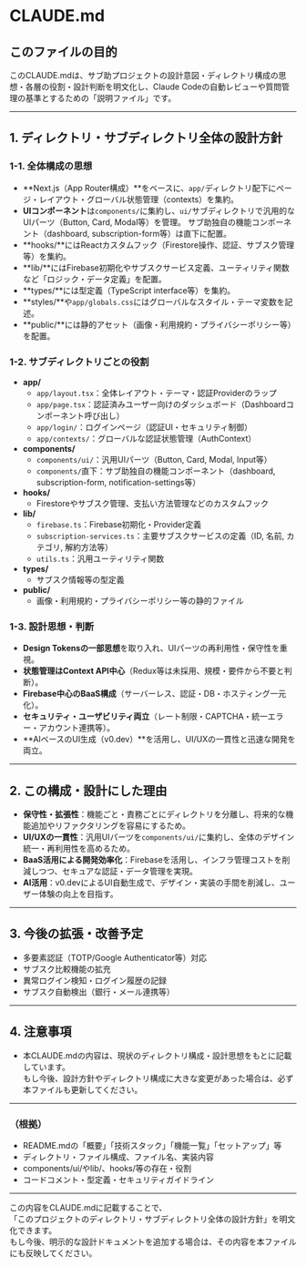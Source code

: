# CLAUDE.md

## このファイルの目的

このCLAUDE.mdは、サブ助プロジェクトの設計意図・ディレクトリ構成の思想・各層の役割・設計判断を明文化し、Claude Codeの自動レビューや質問管理の基準とするための「説明ファイル」です。

---

## 1. ディレクトリ・サブディレクトリ全体の設計方針

### 1-1. 全体構成の思想

- **Next.js（App Router構成）**をベースに、`app/`ディレクトリ配下にページ・レイアウト・グローバル状態管理（contexts）を集約。
- **UIコンポーネント**は`components/`に集約し、`ui/`サブディレクトリで汎用的なUIパーツ（Button, Card, Modal等）を管理。  サブ助独自の機能コンポーネント（dashboard, subscription-form等）は直下に配置。
- **hooks/**にはReactカスタムフック（Firestore操作、認証、サブスク管理等）を集約。
- **lib/**にはFirebase初期化やサブスクサービス定義、ユーティリティ関数など「ロジック・データ定義」を配置。
- **types/**には型定義（TypeScript interface等）を集約。
- **styles/**や`app/globals.css`にはグローバルなスタイル・テーマ変数を記述。
- **public/**には静的アセット（画像・利用規約・プライバシーポリシー等）を配置。

### 1-2. サブディレクトリごとの役割

- **app/**  
  - `app/layout.tsx`：全体レイアウト・テーマ・認証Providerのラップ
  - `app/page.tsx`：認証済みユーザー向けのダッシュボード（Dashboardコンポーネント呼び出し）
  - `app/login/`：ログインページ（認証UI・セキュリティ制御）
  - `app/contexts/`：グローバルな認証状態管理（AuthContext）
- **components/**  
  - `components/ui/`：汎用UIパーツ（Button, Card, Modal, Input等）
  - `components/`直下：サブ助独自の機能コンポーネント（dashboard, subscription-form, notification-settings等）
- **hooks/**  
  - Firestoreやサブスク管理、支払い方法管理などのカスタムフック
- **lib/**  
  - `firebase.ts`：Firebase初期化・Provider定義
  - `subscription-services.ts`：主要サブスクサービスの定義（ID, 名前, カテゴリ, 解約方法等）
  - `utils.ts`：汎用ユーティリティ関数
- **types/**  
  - サブスク情報等の型定義
- **public/**  
  - 画像・利用規約・プライバシーポリシー等の静的ファイル

### 1-3. 設計思想・判断

- **Design Tokensの一部思想**を取り入れ、UIパーツの再利用性・保守性を重視。
- **状態管理はContext API中心**（Redux等は未採用、規模・要件から不要と判断）。
- **Firebase中心のBaaS構成**（サーバーレス、認証・DB・ホスティング一元化）。
- **セキュリティ・ユーザビリティ両立**（レート制限・CAPTCHA・統一エラー・アカウント連携等）。
- **AIベースのUI生成（v0.dev）**を活用し、UI/UXの一貫性と迅速な開発を両立。

---

## 2. この構成・設計にした理由

- **保守性・拡張性**：機能ごと・責務ごとにディレクトリを分離し、将来的な機能追加やリファクタリングを容易にするため。
- **UI/UXの一貫性**：汎用UIパーツを`components/ui/`に集約し、全体のデザイン統一・再利用性を高めるため。
- **BaaS活用による開発効率化**：Firebaseを活用し、インフラ管理コストを削減しつつ、セキュアな認証・データ管理を実現。
- **AI活用**：v0.devによるUI自動生成で、デザイン・実装の手間を削減し、ユーザー体験の向上を目指す。

---

## 3. 今後の拡張・改善予定

- 多要素認証（TOTP/Google Authenticator等）対応
- サブスク比較機能の拡充
- 異常ログイン検知・ログイン履歴の記録
- サブスク自動検出（銀行・メール連携等）

---

## 4. 注意事項

- 本CLAUDE.mdの内容は、現状のディレクトリ構成・設計思想をもとに記載しています。  
  もし今後、設計方針やディレクトリ構成に大きな変更があった場合は、必ず本ファイルも更新してください。

---

### （根拠）
- README.mdの「概要」「技術スタック」「機能一覧」「セットアップ」等
- ディレクトリ・ファイル構成、ファイル名、実装内容
- components/ui/やlib/、hooks/等の存在・役割
- コードコメント・型定義・セキュリティガイドライン

---

この内容をCLAUDE.mdに記載することで、  
「このプロジェクトのディレクトリ・サブディレクトリ全体の設計方針」を明文化できます。  
もし今後、明示的な設計ドキュメントを追加する場合は、その内容を本ファイルにも反映してください。
